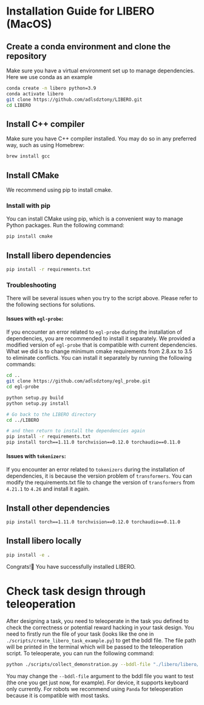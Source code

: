 # Installation Guide for LIBERO (MacOS)

## Create a conda environment and clone the repository
Make sure you have a virtual environment set up to manage dependencies. Here we use conda as an example
```bash
conda create -n libero python=3.9
conda activate libero
git clone https://github.com/adlsdztony/LIBERO.git
cd LIBERO
```

## Install C++ compiler
Make sure you have C++ compiler installed. You may do so in any preferred way, such as using Homebrew:
```bash
brew install gcc
```
## Install CMake
We recommend using pip to install cmake.
### Install with pip
You can install CMake using pip, which is a convenient way to manage Python packages. Run the following command:
```bash
pip install cmake
```


## Install libero dependencies
```bash
pip install -r requirements.txt
```
### Troubleshooting
There will be several issues when you try to the script above. Please refer to the following sections for solutions.
#### Issues with `egl-probe`:
If you encounter an error related to `egl-probe` during the installation of dependencies, you are recommended to install it separately. 
We provided a modified version of `egl-probe` that is compatible with current dependencies. What we did is to change minimum cmake requirements from 2.8.xx to 3.5 to eliminate conflicts. You can install it separately by running the following commands:
```bash
cd ..
git clone https://github.com/adlsdztony/egl_probe.git
cd egl-probe

python setup.py build
python setup.py install

# Go back to the LIBERO directory
cd ../LIBERO

# and then return to install the dependencies again
pip install -r requirements.txt
pip install torch==1.11.0 torchvision==0.12.0 torchaudio==0.11.0
```

#### Issues with `tokenizers`:
If you encounter an error related to `tokenizers` during the installation of dependencies, it is because the version problem of `transformers`. You can modify the requirements.txt file to change the version of `transformers` from `4.21.1` to `4.26` and install it again.

## Install other dependencies
```bash
pip install torch==1.11.0 torchvision==0.12.0 torchaudio==0.11.0
```
## Install libero locally
```bash
pip install -e .
```

Congrats!🎉 You have successfully installed LIBERO.

# Check task design through teleoperation
After designing a task, you need to teleoperate in the task you defined to check the correctness or potential reward hacking in your task design.
You need to firstly run the file of your task (looks like the one in `./scripts/create_libero_task_example.py`) to get the bddl file. The file path will be printed in the terminal which will be passed to the teleoperation script.
To teleoperate, you can run the following command:
```bash
python ./scripts/collect_demonstration.py --bddl-file "./libero/libero/bddl_files/libero_90/KITCHEN_SCENE1_open_the_bottom_drawer_of_the_cabinet.bddl" --device keyboard --robots Panda
```
You may change the `--bddl-file` argument to the bddl file you want to test (the one you get just now, for example). 
For device, it supports keyboard only currently. 
For robots we recommend using `Panda` for teleoperation because it is compatible with most tasks.




